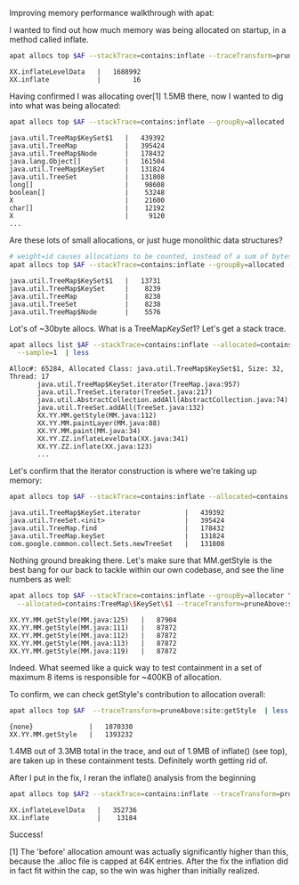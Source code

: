 Improving memory performance walkthrough with apat:

I wanted to find out how much memory was being allocated on startup, in a method called inflate.

```sh
apat allocs top $AF --stackTrace=contains:inflate --traceTransform=pruneAbove:site:inflate  | less
```

```
XX.inflateLevelData   |   1688992
XX.inflate            |        16
```

Having confirmed I was allocating over[1] 1.5MB there, now I wanted to dig into what was being allocated:

```sh
apat allocs top $AF --stackTrace=contains:inflate --groupBy=allocated  | less
```

```
java.util.TreeMap$KeySet$1   |   439392
java.util.TreeMap            |   395424
java.util.TreeMap$Node       |   178432
java.lang.Object[]           |   161504
java.util.TreeMap$KeySet     |   131824
java.util.TreeSet            |   131808
long[]                       |    98608
boolean[]                    |    53248
X                            |    21600
char[]                       |    12192
X                            |     9120
...
```

Are these lots of small allocations, or just huge monolithic data structures?

```sh
# weight=id causes allocations to be counted, instead of a sum of bytes allocated
apat allocs top $AF --stackTrace=contains:inflate --groupBy=allocated --weight=id | less
```

```
java.util.TreeMap$KeySet$1   |   13731
java.util.TreeMap$KeySet     |    8239
java.util.TreeMap            |    8238
java.util.TreeSet            |    8238
java.util.TreeMap$Node       |    5576
```

Lot's of ~30byte allocs.  What is a TreeMap$KeySet$1?  Let's get a stack trace.

```sh
apat allocs list $AF --stackTrace=contains:inflate --allocated=contains:TreeMap\$KeySet\$1 \
  --sample=1  | less
```

```
Alloc#: 65284, Allocated Class: java.util.TreeMap$KeySet$1, Size: 32, Thread: 17
       java.util.TreeMap$KeySet.iterator(TreeMap.java:957)
       java.util.TreeSet.iterator(TreeSet.java:217)
       java.util.AbstractCollection.addAll(AbstractCollection.java:74)
       java.util.TreeSet.addAll(TreeSet.java:132)
       XX.YY.MM.getStyle(MM.java:112)
       XX.YY.MM.paintLayer(MM.java:88)
       XX.YY.MM.paint(MM.java:34)
       XX.YY.ZZ.inflateLevelData(XX.java:341)
       XX.YY.ZZ.inflate(XX.java:123)
       ...
```


Let's confirm that the iterator construction is where we're taking up memory:

```sh
apat allocs top $AF --stackTrace=contains:inflate --allocated=contains:Tree  | less
```

```
java.util.TreeMap$KeySet.iterator           |   439392
java.util.TreeSet.<init>                    |   395424
java.util.TreeMap.find                      |   178432
java.util.TreeMap.keySet                    |   131824
com.google.common.collect.Sets.newTreeSet   |   131808
```

Nothing ground breaking there.  Let's make sure that MM.getStyle is the best
bang for our back to tackle within our own codebase, and see the line numbers as well:

```sh
apat allocs top $AF --stackTrace=contains:inflate --groupBy=allocator \
  --allocated=contains:TreeMap\$KeySet\$1 --traceTransform=pruneAbove:site:XX  | less
```

```
XX.YY.MM.getStyle(MM.java:125)   |   87904
XX.YY.MM.getStyle(MM.java:111)   |   87872
XX.YY.MM.getStyle(MM.java:112)   |   87872
XX.YY.MM.getStyle(MM.java:113)   |   87872
XX.YY.MM.getStyle(MM.java:119)   |   87872
```

Indeed.  What seemed like a quick way to test containment in a set of maximum 8 items
is responsible for ~400KB of allocation.

To confirm, we can check getStyle's contribution to allocation overall:

```sh
apat allocs top $AF  --traceTransform=pruneAbove:site:getStyle  | less
```

```
{none}              |   1870330
XX.YY.MM.getStyle   |   1393232
```

1.4MB out of 3.3MB total in the trace, and out of 1.9MB of inflate() (see top), are taken up in these containment tests.
Definitely worth getting rid of.

After I put in the fix, I reran the inflate() analysis from the beginning
```sh
apat allocs top $AF2 --stackTrace=contains:inflate --traceTransform=pruneAbove:site:inflate  | less
```

```
XX.inflateLevelData   |   352736
XX.inflate            |    13184
```

Success!

[1] The 'before' allocation amount was actually significantly higher than this, because the .alloc file is capped at 64K entries.
After the fix the inflation did in fact fit within the cap, so the win was higher than initially realized.
